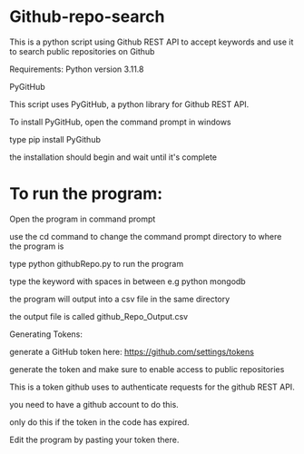 # Github-repo-search
This is a python script using Github REST API to accept keywords and use it to search public repositories on Github

Requirements:
Python version 3.11.8

PyGitHub

This script uses PyGitHub, a python library for Github REST API.

To install PyGitHub, open the command prompt in windows

type pip install PyGithub

the installation should begin and wait until it's complete

# To run the program:

Open the program in command prompt

use the cd command to change the command prompt directory to where the program is

type python githubRepo.py to run the program

type the keyword with spaces in between e.g python mongodb

the program will output into a csv file in the same directory

the output file is called github_Repo_Output.csv


Generating Tokens:

generate a GitHub token here: https://github.com/settings/tokens

generate the token and make sure to enable access to public repositories

This is a token github uses to authenticate requests for the github REST API.

you need to have a github account to do this.

only do this if the token in the code has expired.

Edit the program by pasting your token there.

